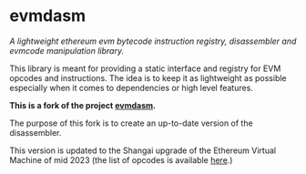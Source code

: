# evmdasm
*A lightweight ethereum evm bytecode instruction registry, disassembler and evmcode manipulation library.*

This library is meant for providing a static interface and registry for EVM opcodes and instructions. The idea is to keep it as lightweight as possible especially when it comes to dependencies or high level features.

**This is a fork of the project [evmdasm](https://github.com/tintinweb/evmdasm).** 

The purpose of this fork is to create an up-to-date version of the disassembler.

This version is updated to the Shangai upgrade of the Ethereum Virtual Machine of mid 2023 (the list of opcodes is available [here](https://www.evm.codes/?fork=shanghai).)
